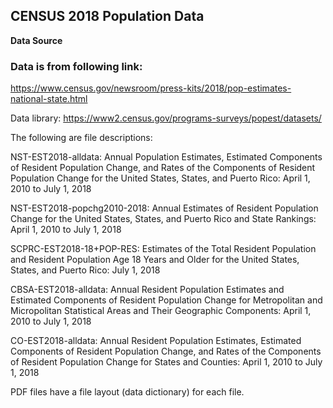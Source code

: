 CENSUS 2018 Population Data
--



**Data Source**


### Data is from following link:

https://www.census.gov/newsroom/press-kits/2018/pop-estimates-national-state.html

Data library:
https://www2.census.gov/programs-surveys/popest/datasets/


The following are file descriptions:

NST-EST2018-alldata: Annual Population Estimates, Estimated Components of Resident Population Change, and Rates of the Components of Resident Population Change for the United States, States, and Puerto Rico: April 1, 2010 to July 1, 2018

NST-EST2018-popchg2010-2018: Annual Estimates of Resident Population Change for the United States, States, and Puerto Rico and State Rankings: April 1, 2010 to July 1, 2018

SCPRC-EST2018-18+POP-RES: Estimates of the Total Resident Population and Resident Population Age 18 Years and Older for the United States, States, and Puerto Rico: July 1, 2018

CBSA-EST2018-alldata: Annual Resident Population Estimates and Estimated Components of Resident Population Change for Metropolitan and Micropolitan Statistical Areas and Their Geographic Components: April 1, 2010 to July 1, 2018


CO-EST2018-alldata: Annual Resident Population Estimates, Estimated Components of Resident Population Change, and Rates of the Components of Resident Population Change for States and Counties: April 1, 2010 to July 1, 2018

PDF files have a file layout (data dictionary) for each file.
